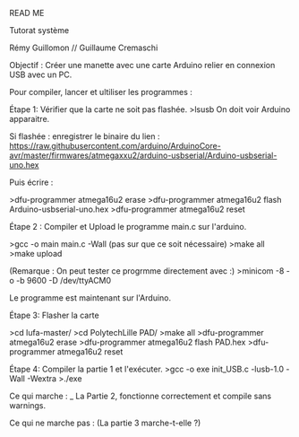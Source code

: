 READ ME

Tutorat système

Rémy Guillomon // Guillaume Cremaschi

Objectif : Créer une manette avec une carte Arduino relier en connexion USB avec un PC.

Pour compiler, lancer et ultiliser les programmes :

Étape 1: Vérifier que la carte ne soit pas flashée.
\>lsusb
On doit voir Arduino apparaitre.

Si flashée : enregistrer le binaire du lien : https://raw.githubusercontent.com/arduino/ArduinoCore-avr/master/firmwares/atmegaxxu2/arduino-usbserial/Arduino-usbserial-uno.hex 

Puis écrire :

\>dfu-programmer atmega16u2 erase
\>dfu-programmer atmega16u2 flash Arduino-usbserial-uno.hex
\>dfu-programmer atmega16u2 reset


Étape 2 :
Compiler et Upload le programme main.c sur l'arduino.

\>gcc -o main main.c -Wall  (pas sur que ce soit nécessaire)
\>make all
\>make upload

(Remarque : On peut tester ce progrmme directement avec :)
\>minicom -8 -o -b 9600 -D /dev/ttyACM0                 

Le programme est maintenant sur l'Arduino.

Étape 3:
Flasher la carte

\>cd lufa-master/
\>cd PolytechLille PAD/
\>make all
\>dfu-programmer atmega16u2 erase
\>dfu-programmer atmega16u2 flash PAD.hex
\>dfu-programmer atmega16u2 reset

Étape 4:
Compiler la partie 1 et l'exécuter.
\>gcc -o exe init_USB.c -lusb-1.0 -Wall -Wextra
\>./exe



Ce qui marche :
_ La Partie 2, fonctionne correctement et compile sans warnings.


Ce qui ne marche pas :     (La partie 3 marche-t-elle ?)